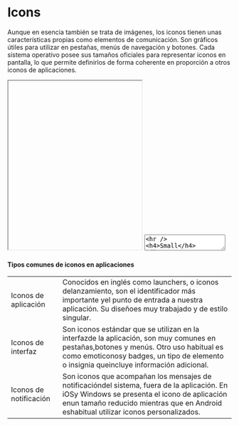 # Icons

Aunque en esencia también se trata de imágenes, los iconos tienen unas características propias como elementos de comunicación. Son gráficos útiles para utilizar en pestañas, menús de navegación y botones. Cada sistema operativo posee sus tamaños oficiales para representar iconos en pantalla, lo que permite definirlos de forma coherente en proporción a otros iconos de aplicaciones. 

<iframe class="code-preview" height="380px"></iframe>
<textarea class="code-editor" name="code">
<hr />
<h4>Small</h4>
<div>
	<svg class="icon"><use xlink:href="assets/dist/swanix-icons.svg#home"></use></svg>
	<svg class="icon"><use xlink:href="assets/dist/swanix-icons.svg#arrow-left"></use></svg>
	<svg class="icon"><use xlink:href="assets/dist/swanix-icons.svg#arrow-right"></use></svg>
	<svg class="icon"><use xlink:href="assets/dist/swanix-icons.svg#plus"></use></svg>
	<svg class="icon"><use xlink:href="assets/dist/swanix-icons.svg#minus"></use></svg>
	<svg class="icon"><use xlink:href="assets/dist/swanix-icons.svg#edit"></use></svg>
	<svg class="icon"><use xlink:href="assets/dist/swanix-icons.svg#delete"></use></svg>
	<svg class="icon"><use xlink:href="assets/dist/swanix-icons.svg#search"></use></svg>
	<svg class="icon"><use xlink:href="assets/dist/swanix-icons.svg#menu"></use></svg>
	<svg class="icon"><use xlink:href="assets/dist/swanix-icons.svg#settings"></use></svg>
	<svg class="icon"><use xlink:href="assets/dist/swanix-icons.svg#mail"></use></svg>
</div>
<hr />
<h4>Medium</h4>
<div>
	<svg class="icon medium"><use xlink:href="assets/dist/swanix-icons.svg#home"></use></svg>
	<svg class="icon medium"><use xlink:href="assets/dist/swanix-icons.svg#arrow-left"></use></svg>
	<svg class="icon medium"><use xlink:href="assets/dist/swanix-icons.svg#arrow-right"></use></svg>
	<svg class="icon medium"><use xlink:href="assets/dist/swanix-icons.svg#plus"></use></svg>
	<svg class="icon medium"><use xlink:href="assets/dist/swanix-icons.svg#minus"></use></svg>
	<svg class="icon medium"><use xlink:href="assets/dist/swanix-icons.svg#edit"></use></svg>
	<svg class="icon medium"><use xlink:href="assets/dist/swanix-icons.svg#delete"></use></svg>
	<svg class="icon medium"><use xlink:href="assets/dist/swanix-icons.svg#search"></use></svg>
	<svg class="icon medium"><use xlink:href="assets/dist/swanix-icons.svg#menu"></use></svg>
	<svg class="icon medium"><use xlink:href="assets/dist/swanix-icons.svg#settings"></use></svg>
	<svg class="icon medium"><use xlink:href="assets/dist/swanix-icons.svg#mail"></use></svg>
</div>
<hr />
<h4>Large</h4>
<div>
	<svg class="icon large"><use xlink:href="assets/dist/swanix-icons.svg#home"></use></svg>
	<svg class="icon large"><use xlink:href="assets/dist/swanix-icons.svg#arrow-left"></use></svg>
	<svg class="icon large"><use xlink:href="assets/dist/swanix-icons.svg#arrow-right"></use></svg>
	<svg class="icon large"><use xlink:href="assets/dist/swanix-icons.svg#plus"></use></svg>
	<svg class="icon large"><use xlink:href="assets/dist/swanix-icons.svg#minus"></use></svg>
	<svg class="icon large"><use xlink:href="assets/dist/swanix-icons.svg#edit"></use></svg>
	<svg class="icon large"><use xlink:href="assets/dist/swanix-icons.svg#delete"></use></svg>
	<svg class="icon large"><use xlink:href="assets/dist/swanix-icons.svg#search"></use></svg>
	<svg class="icon large"><use xlink:href="assets/dist/swanix-icons.svg#menu"></use></svg>
	<svg class="icon large"><use xlink:href="assets/dist/swanix-icons.svg#settings"></use></svg>
	<svg class="icon large"><use xlink:href="assets/dist/swanix-icons.svg#mail"></use></svg>
</div>
<hr />
<h4>Social Icons</h4>
<div>
	<svg class="icon medium"><use xlink:href="assets/dist/swanix-icons.svg#social-facebook"></use></svg>
	<svg class="icon medium"><use xlink:href="assets/dist/swanix-icons.svg#social-twitter"></use></svg>
	<svg class="icon medium"><use xlink:href="assets/dist/swanix-icons.svg#social-instagram"></use></svg>
	<svg class="icon medium"><use xlink:href="assets/dist/swanix-icons.svg#social-pinterest"></use></svg>
	<svg class="icon medium"><use xlink:href="assets/dist/swanix-icons.svg#social-youtube"></use></svg>
	<svg class="icon medium"><use xlink:href="assets/dist/swanix-icons.svg#social-whatsapp"></use></svg>
	<svg class="icon medium"><use xlink:href="assets/dist/swanix-icons.svg#social-dribbble"></use></svg>
	<svg class="icon medium"><use xlink:href="assets/dist/swanix-icons.svg#social-vimeo"></use></svg>
</div>
</textarea>

#### Tipos comunes de iconos en aplicaciones
|                        |       |
|------------------------|-------|
| Iconos de aplicación   | Conocidos en inglés como launchers, o iconos delanzamiento, son el identificador más importante yel punto de entrada a nuestra aplicación. Su diseñoes muy trabajado y de estilo singular.|
| Iconos de interfaz     | Son iconos estándar que se utilizan en la interfazde la aplicación, son muy comunes en pestañas,botones y menús. Otro uso habitual es como emoticonosy badges, un tipo de elemento o insignia queincluye información adicional.|
| Iconos de notificación | Son iconos que acompañan los mensajes de notificacióndel sistema, fuera de la aplicación. En iOSy Windows se presenta el icono de aplicación enun tamaño reducido mientras que en Android eshabitual utilizar iconos personalizados. |
